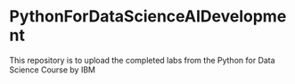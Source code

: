 # PythonForDataScienceAIDevelopment
This repository is to upload the completed labs from the Python for Data Science Course by IBM

